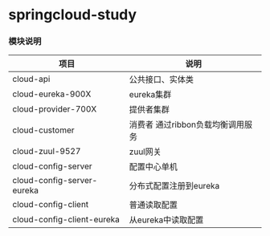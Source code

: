 # springcloud-study

### 模块说明 

| 项目        | 说明   |
| --------   | -----  |
| cloud-api      | 公共接口、实体类   |
| cloud-eureka-900X       |   eureka集群   |
| cloud-provider-700X        |    提供者集群 |
| cloud-customer        |    消费者 通过ribbon负载均衡调用服务 |
| cloud-zuul-9527        |    zuul网关 |
| cloud-config-server        |    配置中心单机 |
| cloud-config-server-eureka        |    分布式配置注册到eureka |
| cloud-config-client       |    普通读取配置 |
| cloud-config-client-eureka     |    从eureka中读取配置 |
